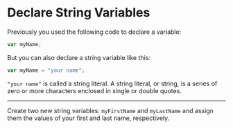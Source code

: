 # Declare String Variables

Previously you used the following code to declare a variable:

```js
var myName;
```

But you can also declare a string variable like this:

```js
var myName = "your name";
```

`"your name"` is called a string literal. A string literal, or string, is a series of zero or more characters enclosed in single or double quotes.

---

Create two new string variables: `myFirstName` and `myLastName` and assign them the values of your first and last name, respectively.